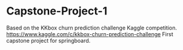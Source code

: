 # Capstone-Project-1
Based on the KKbox churn prediction challenge Kaggle competition.  https://www.kaggle.com/c/kkbox-churn-prediction-challenge
First capstone project for springboard.
